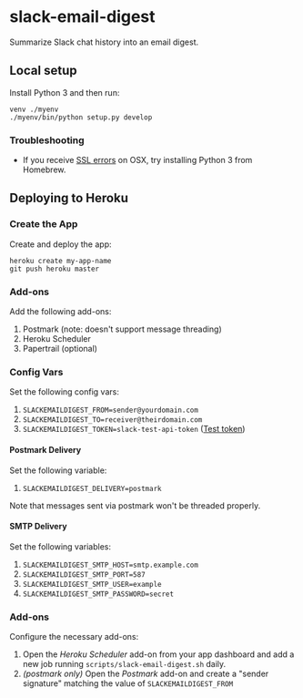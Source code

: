 # slack-email-digest

Summarize Slack chat history into an email digest.

## Local setup

Install Python 3 and then run:

```
venv ./myenv
./myenv/bin/python setup.py develop
```

### Troubleshooting

- If you receive [SSL errors](https://github.com/kennethreitz/requests/issues/3011#issuecomment-183626795) on OSX, try installing Python 3 from Homebrew. 

## Deploying to Heroku

### Create the App

Create and deploy the app:

```
heroku create my-app-name
git push heroku master
```

### Add-ons

Add the following add-ons:

1. Postmark (note: doesn't support message threading)
1. Heroku Scheduler
1. Papertrail (optional)

### Config Vars 

Set the following config vars:

1. `SLACKEMAILDIGEST_FROM=sender@yourdomain.com`
1. `SLACKEMAILDIGEST_TO=receiver@theirdomain.com`
1. `SLACKEMAILDIGEST_TOKEN=slack-test-api-token` ([Test token](https://api.slack.com/docs/oauth-test-tokens))

#### Postmark Delivery

Set the following variable:

1. `SLACKEMAILDIGEST_DELIVERY=postmark`

Note that messages sent via postmark won't be threaded properly.

#### SMTP Delivery

Set the following variables:

1. `SLACKEMAILDIGEST_SMTP_HOST=smtp.example.com`
1. `SLACKEMAILDIGEST_SMTP_PORT=587`
1. `SLACKEMAILDIGEST_SMTP_USER=example`
1. `SLACKEMAILDIGEST_SMTP_PASSWORD=secret`

### Add-ons

Configure the necessary add-ons:

1. Open the *Heroku Scheduler* add-on from your app dashboard and add a new job running `scripts/slack-email-digest.sh` daily.
1. *(postmark only)* Open the *Postmark* add-on and create a "sender signature" matching the value of `SLACKEMAILDIGEST_FROM`

